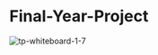 # Final-Year-Project
![tp-whiteboard-1-7](https://user-images.githubusercontent.com/43450694/160012312-7491d8c1-b3fd-4fd1-aa24-fbe33fee7511.jpg)
